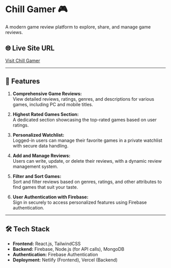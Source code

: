 # Chill Gamer 🎮  
A modern game review platform to explore, share, and manage game reviews.

## 🌐 Live Site URL  
[Visit Chill Gamer](https://chill-gamer-tamim.web.app/)

---

## 🚀 Features  
1. **Comprehensive Game Reviews:**  
   View detailed reviews, ratings, genres, and descriptions for various games, including PC and mobile titles.

2. **Highest Rated Games Section:**  
   A dedicated section showcasing the top-rated games based on user ratings.

3. **Personalized Watchlist:**  
   Logged-in users can manage their favorite games in a private watchlist with secure data handling.

4. **Add and Manage Reviews:**  
   Users can write, update, or delete their reviews, with a dynamic review management system.

5. **Filter and Sort Games:**  
   Sort and filter reviews based on genres, ratings, and other attributes to find games that suit your taste.

6. **User Authentication with Firebase:**  
   Sign in securely to access personalized features using Firebase authentication.

---

## 🛠️ Tech Stack  
- **Frontend:** React.js, TailwindCSS  
- **Backend:** Firebase, Node.js (for API calls), MongoDB  
- **Authentication:** Firebase Authentication  
- **Deployment:** Netlify (Frontend), Vercel (Backend)  
